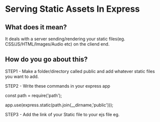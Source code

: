 <h1> Serving Static Assets In Express </h1>
<h2> What does it mean? </h2>
<p> It deals with a server sending/rendering your static files(eg. CSS/JS/HTML/Images/Audio etc) on the cliend end. </p>
<h2> How do you go about this?</h2>
<p>STEP1 - Make a folder/directory called public and add whatever static files you want to add.</p>
<p>STEP2 - Write these commands in your express app</p>
<p> const path = require('path');</p>
<p> app.use(express.static(path.join(__dirname,'public')));  </p>
<p>STEP3 - Add the link of your Static file to your ejs file eg.     <link rel="stylesheet" href="/app.css"> </p>
 
